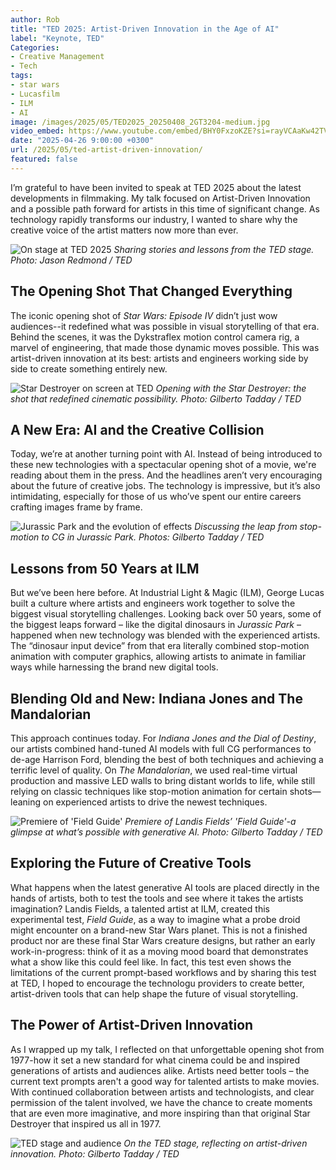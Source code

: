```yaml
---
author: Rob
title: "TED 2025: Artist-Driven Innovation in the Age of AI"
label: "Keynote, TED"
Categories:
- Creative Management
- Tech
tags:
- star wars
- Lucasfilm
- ILM
- AI
image: /images/2025/05/TED2025_20250408_2GT3204-medium.jpg
video_embed: https://www.youtube.com/embed/BHY0FxzoKZE?si=rayVCAaKw42TV1er
date: "2025-04-26 9:00:00 +0300"
url: /2025/05/ted-artist-driven-innovation/
featured: false
---
```


I’m grateful to have been invited to speak at TED 2025 about the latest developments in filmmaking. My talk focused on Artist-Driven Innovation and a possible path forward for artists in this time of significant change. As technology rapidly transforms our industry, I wanted to share why the creative voice of the artist matters now more than ever.

![On stage at TED 2025]( /images/2025/05/TED2025_20250408_1JR7392-medium.jpg "Speaking at TED 2025")
*Sharing stories and lessons from the TED stage. Photo: Jason Redmond / TED*

## The Opening Shot That Changed Everything

The iconic opening shot of *Star Wars: Episode IV* didn’t just wow audiences--it redefined what was possible in visual storytelling of that era. Behind the scenes, it was the Dykstraflex motion control camera rig, a marvel of engineering, that made those dynamic moves possible. This was artist-driven innovation at its best: artists and engineers working side by side to create something entirely new.

![Star Destroyer on screen at TED]( /images/2025/05/TED2025_20250408_1GT2795-medium.jpg "Opening with the Star Destroyer at TED")
*Opening with the Star Destroyer: the shot that redefined cinematic possibility. Photo: Gilberto Tadday / TED*

## A New Era: AI and the Creative Collision

Today, we’re at another turning point with AI. Instead of being introduced to these new technologies with a spectacular opening shot of a movie, we're reading about them in the press. And the headlines aren’t very encouraging about the future of creative jobs. The technology is impressive, but it’s also intimidating, especially for those of us who’ve spent our entire careers crafting images frame by frame.

![Jurassic Park and the evolution of effects]( /images/2025/05/TED2025_20250408_1GT2816-medium.jpg "Jurassic Park and the evolution of effects")
*Discussing the leap from stop-motion to CG in Jurassic Park. Photos: Gilberto Tadday / TED*

## Lessons from 50 Years at ILM

But we’ve been here before. At Industrial Light & Magic (ILM), George Lucas built a culture where artists and engineers work together to solve the biggest visual storytelling challenges. Looking back over 50 years, some of the biggest leaps forward – like the digital dinosaurs in *Jurassic Park* – happened when new technology was blended with the experienced artists. The “dinosaur input device” from that era literally combined stop-motion animation with computer graphics, allowing artists to animate in familiar ways while harnessing the brand new digital tools.

## Blending Old and New: Indiana Jones and The Mandalorian

This approach continues today. For *Indiana Jones and the Dial of Destiny*, our artists combined hand-tuned AI models with full CG performances to de-age Harrison Ford, blending the best of both techniques and achieving a terrific level of quality. On *The Mandalorian*, we used real-time virtual production and massive LED walls to bring distant worlds to life, while still relying on classic techniques like stop-motion animation for certain shots—leaning on experienced artists to drive the newest techniques.

![Premiere of 'Field Guide']( /images/2025/05/TED2025_20250408_1GT2926-medium.jpg "Premiere of 'Field Guide'")
*Premiere of Landis Fields’ 'Field Guide'-a glimpse at what’s possible with generative AI. Photo: Gilberto Tadday / TED*

## Exploring the Future of Creative Tools

What happens when the latest generative AI tools are placed directly in the hands of artists, both to test the tools and see where it takes the artists imagination? Landis Fields, a talented artist at ILM, created this experimental test, *Field Guide*, as a way to imagine what a probe droid might encounter on a brand-new Star Wars planet. This is not a finished product nor are these final Star Wars creature designs, but rather an early work-in-progress: think of it as a moving mood board that demonstrates what a show like this could feel like. In fact, this test even shows the limitations of the current prompt-based workflows and by sharing this test at TED, I hoped to encourage the technologu providers to create better, artist-driven tools that can help shape the future of visual storytelling.

## The Power of Artist-Driven Innovation

As I wrapped up my talk, I reflected on that unforgettable opening shot from 1977-how it set a new standard for what cinema could be and inspired generations of artists and audiences alike. Artists need better tools – the current text prompts aren't a good way for talented artists to make movies. With continued collaboration between artists and technologists, and clear permission of the talent involved, we have the chance to create moments that are even more imaginative, and more inspiring than that original Star Destroyer that inspired us all in 1977. 

![TED stage and audience]( /images/2025/05/TED2025_20250408_2GT3204-medium.jpg "TED stage and audience")
*On the TED stage, reflecting on artist-driven innovation. Photo: Gilberto Tadday / TED*

